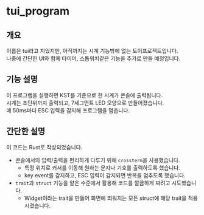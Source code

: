 # tui_program

## 개요
이름은 tui라고 지었지만, 아직까지는 시계 기능밖에 없는 토이프로젝트입니다.  
나중에 간단한 UI와 함께 타이머, 스톱워치같은 기능을 추가로 만들 예정입니다.

## 기능 설명
이 프로그램을 실행하면 KST를 기준으로 한 시계가 콘솔에 출력됩니다.  
시계는 초단위까지 출력되고, 7세그먼트 LED 모양으로 만들어졌습니다.  
매 50ms마다 ESC 입력을 감지해 프로그램을 멈춥니다.

## 간단한 설명
이 코드는 Rust로 작성되었습니다.
- 콘솔에서의 입력/출력을 편리하게 다루기 위해 `crossterm`을 사용했습니다.
	- 특정 위치로 커서를 이동해 원하는 문자나 기호를 출력하도록 했습니다.
	- key event를 감지하고, ESC 입력이 감지되면 반복을 멈추도록 했습니다.
- `trait`과 `struct` 기능을 얕은 수준에서 활용해 코드를 깔끔하게 짜려고 시도했습니다.
	- Widget이라는 trait을 만들어 화면에 띄워지는 모든 struct에 해당 trait을 적용시켰습니다.

